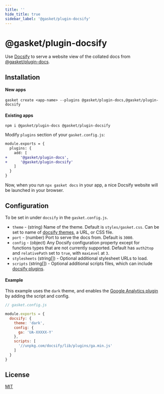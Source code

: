 ```yaml
---
title: ''
hide_title: true
sidebar_label: '@gasket/plugin-docsify'
---
```


# @gasket/plugin-docsify

Use [Docsify] to serve a website view of the collated docs from
[@gasket/plugin-docs].

## Installation

#### New apps

```
gasket create <app-name> --plugins @gasket/plugin-docs,@gasket/plugin-docsify
```

#### Existing apps

```
npm i @gasket/plugin-docs @gasket/plugin-docsify
```

Modify `plugins` section of your `gasket.config.js`:

```diff
module.exports = {
  plugins: {
    add: [
+      '@gasket/plugin-docs',
+      '@gasket/plugin-docsify'
    ]
  }
}
```

Now, when you run `npx gasket docs` in your app, a nice Docsify website will be
launched in your browser.

## Configuration

To be set in under `docsify` in the `gasket.config.js`.

- `theme` - (string) Name of the theme. Default is `styles/gasket.css`. Can be
  set to name of [docsify themes], a URL, or CSS file.
- `port` - (number) Port to serve the docs from. Default is `3000`.
- `config` - (object) Any Docsify configuration property except for functions types that are not currently supported. Default has `auth2top` and
  `relativePath` set to `true`, with `maxLevel` at `3`.
- `stylesheets` (string[]) - Optional additional stylesheet URLs to load.
- `scripts` (string[]) - Optional additional scripts files, which can include
  [docsify plugins].

#### Example

This example uses the `dark` theme, and enables the [Google Analytics plugin] by
adding the script and config.

```js
// gasket.config.js

module.exports = {
  docsify: {
    theme: 'dark',
    config: {
      ga: 'UA-XXXXX-Y'
    },
    scripts: [
      '//unpkg.com/docsify/lib/plugins/ga.min.js'
    ]
  }
}
```

## License

[MIT](../../LICENSE.md)

<!-- LINKS -->

[Docsify]: https://docsify.js.org
[docsify themes]: https://docsify.js.org/#/themes
[docsify config]: https://docsify.js.org/#/configuration
[docsify plugins]: https://docsify.js.org/#/plugins
[Google Analytics plugin]: https://docsify.js.org/#/plugins?id=google-analytics

[@gasket/plugin-docs]: /docs/plugins/plugin-docs/README.md
